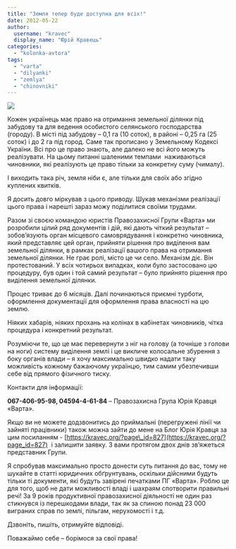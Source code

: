 ```yaml
---
title: "Земля тепер буде доступна для всіх!"
date: 2012-05-22
author: 
  username: "kravec"
  display_name: "Юрій Кравець"
categories: 
  - "kolonka-avtora"
tags: 
  - "varta"
  - "dilyanki"
  - "zemlya"
  - "chinovniki"
---
```


[![](https://mpz.brovary.org/wp-content/uploads/2012/05/zemlya.jpg)](https://mpz.brovary.org/wp-content/uploads/2012/05/zemlya.jpg)

Кожен українець має право на отримання земельної ділянки під забудову та для ведення особистого селянського господарства (городу). В місті під забудову – 0,1 га (10 соток), в районі – 0,25 га (25 соток) і до 2 га під город. Саме так прописано у Земельному Кодексі України. Всі про це право знають, але далеко не всі його можуть реалізувати. На цьому питанні шаленими темпами  наживаються чиновники, які реалізують це право тільки за конкретну суму (чималу).

І виходить така річ, земля ніби є, але тільки для своїх або згідно куплених квитків.

Я досить довго міркував з цього приводу. Шукав механізми реалізації цього права і нарешті зараз можу поділитися своїми трудами.

Разом зі своєю командою юристів Правозахисної Групи «Варта» ми розробили цілий ряд документів і дій, які дають чіткий результат – зобов’язують орган місцевого самоврядування і конкретно чиновника, який представляє цей орган, прийняти рішення про виділення вам земельної ділянки, в рамках реалізації вашого права на отримання земельної ділянки. Не грає ролі, місто це чи село. Механізм діє. Він протестований. У всіх чотирьох випадках, коли було застосовано цю процедуру, був один і той самий результат – було прийнято рішення про виділення земельної ділянки.

Процес триває до 6 місяців. Далі починаються приємні турботи, оформлення документації для оформлення права власності на цю землю.

Ніяких хабарів, ніяких прохань на колінах в кабінетах чиновників, чітка процедура і конкретний результат.

Розуміючи те, що це має перевернути з ніг на голову (а точніше з голови на ноги) систему виділення землі і це викличе колосальне збурення з боку органів влади – я хочу максимально швидко надати таку можливість кожному бажаючому українцю, тим самим убезпечивши себе від прямого фізичного тиску.

Контакти для інформації:

**067-406-95-98, 04594-4-61-84** – Правозахисна Група Юрія Кравця «Варта».

Якщо ви не можете додзвонитись до приймальні (перегружені лінії чи зайняті працівники) також можна зайти до мене на Блог Юрія Кравця за цим посиланням - [https://kravec.org/?page\_id=827](https://kravec.org/?page_id=827)  і залишити заявку. З вами протягом двох днів зв’яжеться представник Групи.

Я спробував максимально просто донести суть питання до вас, тому не шукайте в статті юридичних обґрунтувань, оскільки дійсними будуть тільки ті документи, які будуть завірені печатками ПГ «Варта». Роблю це для того, щоб не дати можливості владі і шахраям спотворити правильні речі! За 9 років продуктивної правозахисної діяльності не один раз стикнувся із перешкодами влади, так як за спиною понад 23 000 виграних справ по землі, пільгам, нерухомості і т.д.

Дзвоніть, пишіть, отримуйте відповіді.

Поважаймо себе – борімося за свої права!
